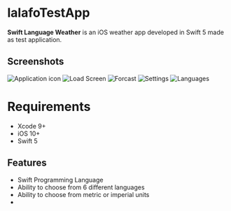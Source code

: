 # lalafoTestApp

**Swift Language Weather** is an iOS weather app developed in Swift 5 made as test application.

## Screenshots

![Application icon](https://i.ibb.co/QCvJTG7/Screen-Shot-2019-07-01-at-3-18-41-PM.png)
![Load Screen](https://i.ibb.co/tMp2X43/Screen-Shot-2019-07-01-at-3-18-29-PM.png)
![Forcast](https://i.ibb.co/6NDTYYz/Screen-Shot-2019-07-01-at-3-08-33-PM.png)
![Settings](https://i.ibb.co/jD3mZk2/Screen-Shot-2019-07-01-at-3-08-41-PM.png)
![Languages](https://i.ibb.co/4dvcNDt/Screen-Shot-2019-07-01-at-3-08-48-PM.png)

# Requirements

* Xcode 9+
* iOS 10+
* Swift 5



## Features
* Swift Programming Language
* Ability to choose from 6 different languages
* Ability to choose from metric or imperial units
* 

